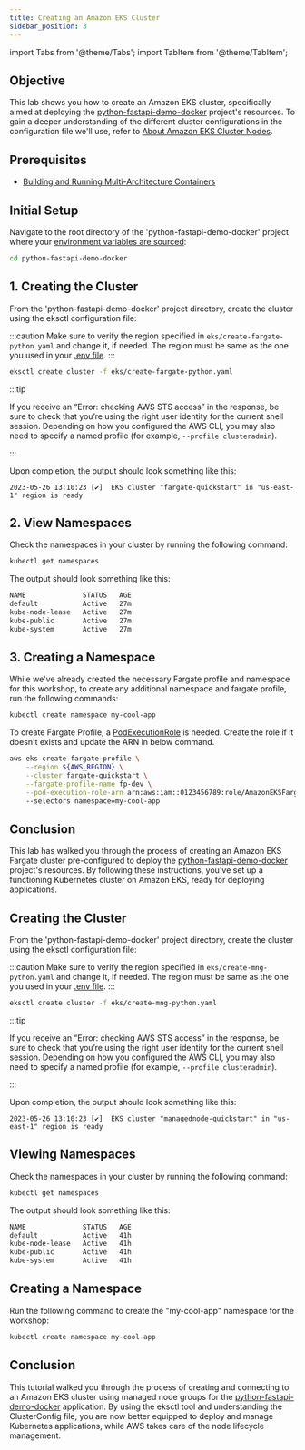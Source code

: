 ```yaml
---
title: Creating an Amazon EKS Cluster
sidebar_position: 3
---
```

import Tabs from '@theme/Tabs';
import TabItem from '@theme/TabItem';

## Objective
This lab shows you how to create an Amazon EKS cluster, specifically aimed at deploying the [python-fastapi-demo-docker](https://github.com/aws-samples/python-fastapi-demo-docker) project's resources. To gain a deeper understanding of the different cluster configurations in the configuration file we'll use, refer to [About Amazon EKS Cluster Nodes](about-cluster.md).

## Prerequisites
- [Building and Running Multi-Architecture Containers](../../containers/python/multiarchitecture-image.md)

## Initial Setup
Navigate to the root directory of the 'python-fastapi-demo-docker' project where your [environment variables are sourced](../../intro/python/environment-setup):
```bash
cd python-fastapi-demo-docker
```

<Tabs>
  <TabItem value="Compute type Fargate" label="Fargate" default>

## 1. Creating the Cluster
From the 'python-fastapi-demo-docker' project directory, create the cluster using the eksctl configuration file:

:::caution
Make sure to verify the region specified in `eks/create-fargate-python.yaml` and change it, if needed. The region must be same as the one you used in your [.env file](../../intro/python/environment-setup#4-creating-the-env-file).
:::

```bash
eksctl create cluster -f eks/create-fargate-python.yaml
```

:::tip

If you receive an “Error: checking AWS STS access” in the response, be sure to check that you’re using the right user identity for the current shell session. Depending on how you configured the AWS CLI, you may also need to specify a named profile (for example, `--profile clusteradmin`).

:::     

Upon completion, the output should look something like this:

```
2023-05-26 13:10:23 [✔]  EKS cluster "fargate-quickstart" in "us-east-1" region is ready
```

## 2. View Namespaces
Check the namespaces in your cluster by running the following command:
```bash
kubectl get namespaces
```
The output should look something like this:
```bash
NAME              STATUS   AGE
default           Active   27m
kube-node-lease   Active   27m
kube-public       Active   27m
kube-system       Active   27m
```

## 3. Creating a Namespace
While we've already created the necessary Fargate profile and namespace for this workshop, to create any additional namespace and fargate profile, run the following commands:
```bash
kubectl create namespace my-cool-app
```
To create Fargate Profile, a [PodExecutionRole](https://docs.aws.amazon.com/eks/latest/userguide/pod-execution-role.html) is needed. Create the role if it doesn't exists and update the ARN in below command.
```bash
aws eks create-fargate-profile \
    --region ${AWS_REGION} \
    --cluster fargate-quickstart \
    --fargate-profile-name fp-dev \
    --pod-execution-role-arn arn:aws:iam::0123456789:role/AmazonEKSFargatePodExecutionRole
    --selectors namespace=my-cool-app
```

## Conclusion
This lab has walked you through the process of creating an Amazon EKS Fargate cluster pre-configured to deploy the [python-fastapi-demo-docker](https://github.com/aws-samples/python-fastapi-demo-docker) project's resources. By following these instructions, you've set up a functioning Kubernetes cluster on Amazon EKS, ready for deploying applications.
  </TabItem>
    <TabItem value="Compute type Managed node group(EC2)" label="Managed Node Groups (EC2)" default>

## Creating the Cluster
From the 'python-fastapi-demo-docker' project directory, create the cluster using the eksctl configuration file:

:::caution
Make sure to verify the region specified in `eks/create-mng-python.yaml` and change it, if needed. The region must be same as the one you used in your [.env file](../../intro/python/environment-setup#4-creating-the-env-file).
:::

```bash
eksctl create cluster -f eks/create-mng-python.yaml
```

:::tip

If you receive an “Error: checking AWS STS access” in the response, be sure to check that you’re using the right user identity for the current shell session. Depending on how you configured the AWS CLI, you may also need to specify a named profile (for example, `--profile clusteradmin`).

:::  

Upon completion, the output should look something like this:
```
2023-05-26 13:10:23 [✔]  EKS cluster "managednode-quickstart" in "us-east-1" region is ready
```

## Viewing Namespaces
Check the namespaces in your cluster by running the following command:
```bash
kubectl get namespaces
```
The output should look something like this:
```bash
NAME              STATUS   AGE
default           Active   41h
kube-node-lease   Active   41h
kube-public       Active   41h
kube-system       Active   41h
```

## Creating a Namespace
Run the following command to create the "my-cool-app" namespace for the workshop:
```bash
kubectl create namespace my-cool-app
```

## Conclusion
This tutorial walked you through the process of creating and connecting to an Amazon EKS cluster using managed node groups for the [python-fastapi-demo-docker](https://github.com/aws-samples/python-fastapi-demo-docker) application. By using the eksctl tool and understanding the ClusterConfig file, you are now better equipped to deploy and manage Kubernetes applications, while AWS takes care of the node lifecycle management.
  </TabItem>
</Tabs>
